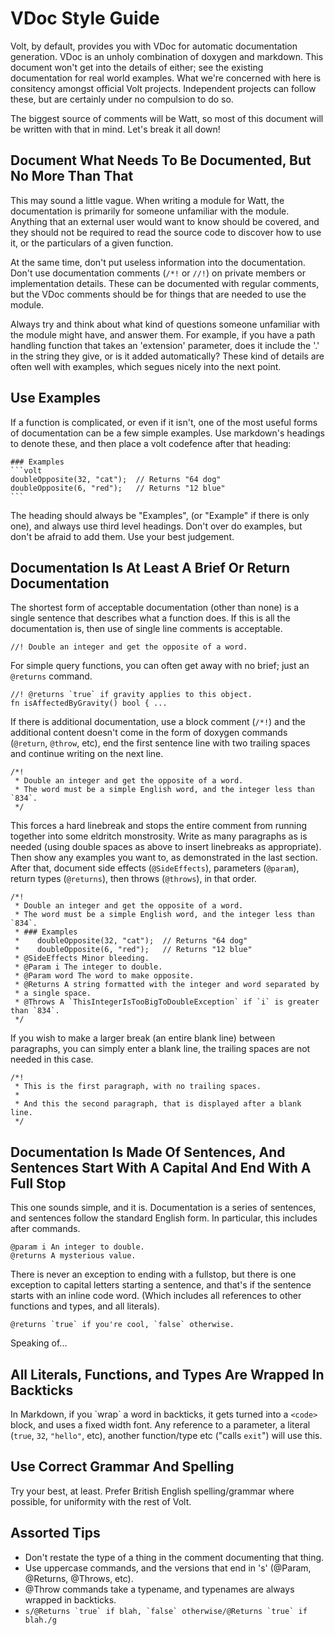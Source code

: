 # VDoc Style Guide

Volt, by default, provides you with VDoc for automatic documentation generation. VDoc is an unholy combination of doxygen and markdown. This document won't get into the details of either; see the existing documentation for real world examples. What we're concerned with here is consitency amongst official Volt projects. Independent projects can follow these, but are certainly under no compulsion to do so.

The biggest source of comments will be Watt, so most of this document will be written with that in mind. Let's break it all down!

## Document What Needs To Be Documented, But No More Than That

This may sound a little vague. When writing a module for Watt, the documentation is primarily for someone unfamiliar with the module. Anything that an external user would want to know should be covered, and they should not be required to read the source code to discover how to use it, or the particulars of a given function.

At the same time, don't put useless information into the documentation. Don't use documentation comments (`/*!` or `//!`) on private members or implementation details. These can be documented with regular comments, but the VDoc comments should be for things that are needed to use the module.

Always try and think about what kind of questions someone unfamiliar with the module might have, and answer them. For example, if you have a path handling function that takes an 'extension' parameter, does it include the '.' in the string they give, or is it added automatically? These kind of details are often well with examples, which segues nicely into the next point.

## Use Examples

If a function is complicated, or even if it isn't, one of the most useful forms of documentation can be a few simple examples. Use markdown's headings to denote these, and then place a volt codefence after that heading:

    ### Examples
    ```volt
    doubleOpposite(32, "cat");  // Returns "64 dog"
    doubleOpposite(6, "red");   // Returns "12 blue"
    ```

The heading should always be "Examples", (or "Example" if there is only one), and always use third level headings. Don't over do examples, but don't be afraid to add them. Use your best judgement.

## Documentation Is At Least A Brief Or Return Documentation

The shortest form of acceptable documentation (other than none) is a single sentence that describes what a function does. If this is all the documentation is, then use of single line comments is acceptable.

    //! Double an integer and get the opposite of a word.

For simple query functions, you can often get away with no brief; just an `@returns` command.

    //! @returns `true` if gravity applies to this object.
    fn isAffectedByGravity() bool { ...

If there is additional documentation, use a block comment (`/*!`) and the additional content doesn't come in the form of doxygen commands (`@return`, `@throw`, etc), end the first sentence line with two trailing spaces and continue writing on the next line.

    /*!
     * Double an integer and get the opposite of a word.  
     * The word must be a simple English word, and the integer less than `834`.
     */

This forces a hard linebreak and stops the entire comment from running together into some eldritch monstrosity. Write as many paragraphs as is needed (using double spaces as above to insert linebreaks as appropriate). Then show any examples you want to, as demonstrated in the last section. After that, document side effects (`@SideEffects`), parameters (`@param`), return types (`@returns`), then throws (`@throws`), in that order.

    /*!
     * Double an integer and get the opposite of a word.  
     * The word must be a simple English word, and the integer less than `834`.
     * ### Examples
     *    doubleOpposite(32, "cat");  // Returns "64 dog"
     *    doubleOpposite(6, "red");   // Returns "12 blue"
     * @SideEffects Minor bleeding.
     * @Param i The integer to double.
     * @Param word The word to make opposite.
     * @Returns A string formatted with the integer and word separated by
     * a single space.
     * @Throws A `ThisIntegerIsTooBigToDoubleException` if `i` is greater than `834`.
     */

If you wish to make a larger break (an entire blank line) between paragraphs, you can simply enter a blank line, the trailing spaces are not needed in this case.

    /*!
     * This is the first paragraph, with no trailing spaces.
     * 
     * And this the second paragraph, that is displayed after a blank line.
     */

## Documentation Is Made Of Sentences, And Sentences Start With A Capital And End With A Full Stop

This one sounds simple, and it is. Documentation is a series of sentences, and sentences follow the standard English form. In particular, this includes after commands.

    @param i An integer to double.
    @returns A mysterious value.

There is never an exception to ending with a fullstop, but there is one exception to capital letters starting a sentence, and that's if the sentence starts with an inline code word. (Which includes all references to other functions and types, and all literals).

    @returns `true` if you're cool, `false` otherwise.

Speaking of...

## All Literals, Functions, and Types Are Wrapped In Backticks

In Markdown, if you \`wrap\` a word in backticks, it gets turned into a `<code>` block, and uses a fixed width font. Any reference to a parameter, a literal (`true`, `32`, `"hello"`, etc), another function/type etc ("calls `exit`") will use this.

## Use Correct Grammar And Spelling

Try your best, at least. Prefer British English spelling/grammar where possible, for uniformity with the rest of Volt.

## Assorted Tips

- Don't restate the type of a thing in the comment documenting that thing.
- Use uppercase commands, and the versions that end in 's' (@Param, @Returns, @Throws, etc).
- @Throw commands take a typename, and typenames are always wrapped in backticks.
- ``s/@Returns `true` if blah, `false` otherwise/@Returns `true` if blah./g`` 